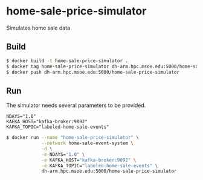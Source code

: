 # home-sale-price-simulator
Simulates home sale data

## Build

```bash
$ docker build -t home-sale-price-simulator .
$ docker tag home-sale-price-simulator dh-arm.hpc.msoe.edu:5000/home-sale-price-simulator
$ docker push dh-arm.hpc.msoe.edu:5000/home-sale-price-simulator
```

## Run
The simulator needs several parameters to be provided.

```
NDAYS="1.0"
KAFKA_HOST="kafka-broker:9092" 
KAFKA_TOPIC="labeled-home-sale-events"
```

```bash
$ docker run --name "home-sale-price-simulator" \
			 --network home-sale-event-system \
			 -d \
			 -e NDAYS="1.0" \
			 -e KAFKA_HOST="kafka-broker:9092" \
			 -e KAFKA_TOPIC="labeled-home-sale-events" \
			 dh-arm.hpc.msoe.edu:5000/home-sale-price-simulator
```
